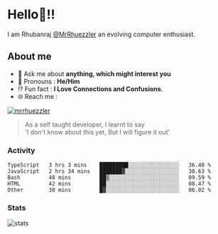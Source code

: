 
  
  
# Hello:wave:!!
I am Rhubanraj [@MrRhuezzler](https://github.com/MrRhuezzler) an evolving computer enthusiast.

## About me
<!-- - :sparkles: I'm currently working on [**de-viz**](https://github.com/MrRhuezzler/de-viz) -->
<!-- - :sparkles: Previously worked in [**Journal Management System**](https://manuscript.psgtech.ac.in) -->
<!-- - :book: I'm currently learning **Microservices Architecture** -->
- :speech_balloon: Ask me about **anything, which might interest you**
- :man: Pronouns : **He/Him**
- :interrobang: Fun fact : **I Love Connections and Confusions**.
- :globe_with_meridians: Reach me :  
  
[![mrrhuezzler](https://img.shields.io/badge/LinkedIn-0077B5?style=for-the-badge&logo=linkedin&logoColor=white)](https://www.linkedin.com/in/mrrhuezzler/)
<!--
### Interesting things, I found :bangbang:
-->
<!--
## Skills

## Drop a, Hi !
-->

<!-- 
Quotes
>  Always we overestimate the amount of work we can do in a day,  
>  and underestimate the amount we can do in our lifetime.
-->

> As a self taught developer, I learnt to say  
> 'I don't know about this yet, But I will figure it out'

### Activity
<!--START_SECTION:waka-->

```text
TypeScript   3 hrs 3 mins    █████████░░░░░░░░░░░░░░░░   36.40 %
JavaScript   2 hrs 34 mins   ███████▓░░░░░░░░░░░░░░░░░   30.63 %
Bash         48 mins         ██▒░░░░░░░░░░░░░░░░░░░░░░   09.59 %
HTML         42 mins         ██░░░░░░░░░░░░░░░░░░░░░░░   08.47 %
Other        30 mins         █▓░░░░░░░░░░░░░░░░░░░░░░░   06.02 %
```

<!--END_SECTION:waka-->

### Stats
![stats](https://github-readme-streak-stats.herokuapp.com/?user=MrRhuezzler)
